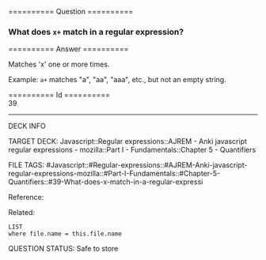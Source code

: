========== Question ==========  

### What does `x+` match in a regular expression?  

========== Answer ==========  

Matches 'x' one or more times.

Example: `a+` matches "a", "aa", "aaa", etc., but not an empty string.

========== Id ==========  
39

---

DECK INFO

TARGET DECK: Javascript::Regular expressions::AJREM - Anki javascript regular expressions - mozilla::Part I - Fundamentals::Chapter 5 - Quantifiers

FILE TAGS: #Javascript::#Regular-expressions::#AJREM-Anki-javascript-regular-expressions-mozilla::#Part-I-Fundamentals::#Chapter-5-Quantifiers::#39-What-does-x-match-in-a-regular-expressi

Reference:

Related:

```dataview
LIST
where file.name = this.file.name
```


QUESTION STATUS: Safe to store
